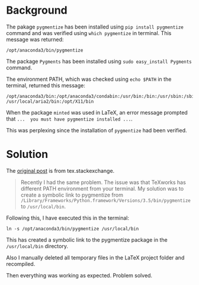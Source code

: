 # Background

The pakage `pygmentize` has been installed using `pip install pygmentize` command and was verified using `which pygmentize` in terminal. This message was returned: 
```shell
/opt/anaconda3/bin/pygmentize 
```

The package `Pygments` has been installed using `sudo easy_install Pygments` command.

The environment PATH, which was checked using `echo $PATH` in the terminal, returned this message:
```shell
/opt/anaconda3/bin:/opt/anaconda3/condabin:/usr/bin:/bin:/usr/sbin:/sbin:/usr/local/bin:/Library/TeX/texbin:
/usr/local/aria2/bin:/opt/X11/bin
```

When the package `minted` was used in LaTeX, an error message prompted that `...  you must have pygmentize installed ...`.

This was perplexing since the installation of `pygmentize` had been verified.

# Solution

The [original post](https://tex.stackexchange.com/questions/159620/cannot-get-pygmentize-to-work-correctly-on-mac) is from tex.stackexchange.

> Recently I had the same problem. The issue was that TeXworks has different PATH environment from your terminal. My solution was to create a symbolic link to pygmentize from `/Library/Frameworks/Python.framework/Versions/3.5/bin/pygmentize` to `/usr/local/bin`.

Following this, I have executed this in the terminal:
```shell
ln -s /opt/anaconda3/bin/pygmentize /usr/local/bin
```
This has created a symbolic link to the pygmentize package in the `/usr/local/bin` directory.

Also I manually deleted all temporary files in the LaTeX project folder and recompiled. 

Then everything was working as expected. Problem solved.
